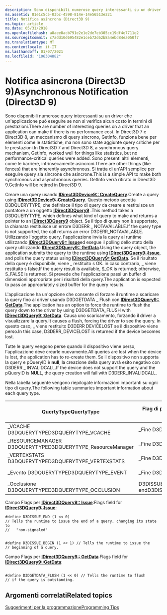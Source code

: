 ```yaml
---
description: Sono disponibili numerose query interessanti su un driver che un'applicazione può eseguire se non si verifica alcun costo in termini di prestazioni.
ms.assetid: 81e1c5c5-03bc-4598-814e-14e56513e221
title: Notifica asincrona (Direct3D 9)
ms.topic: article
ms.date: 05/31/2018
ms.openlocfilehash: a8aee8acb791e2e1e2de7eb305cc19df4e7711e2
ms.sourcegitcommit: c7add10d695482e1ceb72d62b8a4ebd84ea050f7
ms.translationtype: MT
ms.contentlocale: it-IT
ms.lasthandoff: 01/07/2021
ms.locfileid: "106304882"
---
```

# <a name="asynchronous-notification-direct3d-9"></a><span data-ttu-id="e061b-103">Notifica asincrona (Direct3D 9)</span><span class="sxs-lookup"><span data-stu-id="e061b-103">Asynchronous Notification (Direct3D 9)</span></span>

<span data-ttu-id="e061b-104">Sono disponibili numerose query interessanti su un driver che un'applicazione può eseguire se non si verifica alcun costo in termini di prestazioni.</span><span class="sxs-lookup"><span data-stu-id="e061b-104">There are number of interesting queries on a driver that an application can make if there is no performance cost.</span></span> <span data-ttu-id="e061b-105">In Direct3D 7 e Direct3D 8, un meccanismo di query sincrono, GetInfo, funziona bene per elementi come le statistiche, ma non sono state aggiunte query critiche per le prestazioni.</span><span class="sxs-lookup"><span data-stu-id="e061b-105">In Direct3D 7 and Direct3D 8, a synchronous query mechanism, GetInfo, worked well for things like statistics, but no performance-critical queries were added.</span></span> <span data-ttu-id="e061b-106">Sono presenti altri elementi, come le barriere, intrinsecamente asincroni.</span><span class="sxs-lookup"><span data-stu-id="e061b-106">There are other things (like fences) that are inherently asynchronous.</span></span> <span data-ttu-id="e061b-107">Si tratta di un'API semplice per eseguire query sia sincrone che asincrone.</span><span class="sxs-lookup"><span data-stu-id="e061b-107">This is a simple API to make both synchronous and asynchronous queries.</span></span> <span data-ttu-id="e061b-108">GetInfo verrà ritirato in Direct3D 9.</span><span class="sxs-lookup"><span data-stu-id="e061b-108">GetInfo will be retired in Direct3D 9.</span></span>

<span data-ttu-id="e061b-109">Creare una query usando [**IDirect3DDevice9:: CreateQuery**](/windows/desktop/api).</span><span class="sxs-lookup"><span data-stu-id="e061b-109">Create a query using [**IDirect3DDevice9::CreateQuery**](/windows/desktop/api).</span></span> <span data-ttu-id="e061b-110">Questo metodo accetta D3DQUERYTYPE, che definisce il tipo di query da creare e restituisce un puntatore a un oggetto [**IDirect3DQuery9**](/windows/desktop/api) .</span><span class="sxs-lookup"><span data-stu-id="e061b-110">This method takes a D3DQUERYTYPE, which defines what kind of query to make and returns a pointer to an [**IDirect3DQuery9**](/windows/desktop/api) object.</span></span> <span data-ttu-id="e061b-111">Se il tipo di query non è supportato, la chiamata restituisce un errore D3DERR \_ NOTAVAILABLE.</span><span class="sxs-lookup"><span data-stu-id="e061b-111">If the query type is not supported, the call returns an error D3DERR\_NOTAVAILABLE.</span></span> <span data-ttu-id="e061b-112">Utilizzando l'oggetto query, l'applicazione invia la query al runtime utilizzando [**IDirect3DQuery9:: Issue**](/windows/win32/api/d3d9helper/nf-d3d9helper-idirect3dquery9-issue)ed esegue il polling dello stato della query utilizzando [**IDirect3DQuery9:: GetData**](/windows/win32/api/d3d9helper/nf-d3d9helper-idirect3dquery9-getdata).</span><span class="sxs-lookup"><span data-stu-id="e061b-112">Using the query object, the application submits the query to the runtime using [**IDirect3DQuery9::Issue**](/windows/win32/api/d3d9helper/nf-d3d9helper-idirect3dquery9-issue), and polls the query status using [**IDirect3DQuery9::GetData**](/windows/win32/api/d3d9helper/nf-d3d9helper-idirect3dquery9-getdata).</span></span> <span data-ttu-id="e061b-113">Se il risultato della query è disponibile, viene \_ restituito s OK. in caso contrario, \_ viene restituito s false.</span><span class="sxs-lookup"><span data-stu-id="e061b-113">If the query result is available, S\_OK is returned; otherwise, S\_FALSE is returned.</span></span> <span data-ttu-id="e061b-114">Si prevede che l'applicazione passi un buffer di dimensioni appropriate per i risultati della query.</span><span class="sxs-lookup"><span data-stu-id="e061b-114">The application is expected to pass an appropriately sized buffer for the query results.</span></span>

<span data-ttu-id="e061b-115">L'applicazione ha un'opzione che consente di forzare il runtime a scaricare la query fino al driver usando D3DGETDATA \_ Flush con [**IDirect3DQuery9:: GetData**](/windows/win32/api/d3d9helper/nf-d3d9helper-idirect3dquery9-getdata).</span><span class="sxs-lookup"><span data-stu-id="e061b-115">The application has an option to force the runtime to flush the query down to the driver by using D3DGETDATA\_FLUSH with [**IDirect3DQuery9::GetData**](/windows/win32/api/d3d9helper/nf-d3d9helper-idirect3dquery9-getdata).</span></span> <span data-ttu-id="e061b-116">Causa uno scaricamento, forzando il driver a visualizzare la query.</span><span class="sxs-lookup"><span data-stu-id="e061b-116">It causes a flush, forcing the driver to see the query.</span></span> <span data-ttu-id="e061b-117">In questo caso, \_ viene restituito D3DERR DEVICELOST se il dispositivo viene perso.</span><span class="sxs-lookup"><span data-stu-id="e061b-117">In this case, D3DERR\_DEVICELOST is returned if the device becomes lost.</span></span>

<span data-ttu-id="e061b-118">Tutte le query vengono perse quando il dispositivo viene perso, l'applicazione deve crearle nuovamente.</span><span class="sxs-lookup"><span data-stu-id="e061b-118">All queries are lost when the device is lost, the application has to re-create them.</span></span> <span data-ttu-id="e061b-119">Se il dispositivo non supporta la query e pQueryID è **null**, la creazione della query avrà esito negativo con D3DERR \_ INVALIDCALL.</span><span class="sxs-lookup"><span data-stu-id="e061b-119">If the device does not support the query and the pQueryID is **NULL**, the query creation will fail with D3DERR\_INVALIDCALL.</span></span>

<span data-ttu-id="e061b-120">Nella tabella seguente vengono riepilogate informazioni importanti su ogni tipo di query.</span><span class="sxs-lookup"><span data-stu-id="e061b-120">The following table summaries important information about each query type.</span></span>



| <span data-ttu-id="e061b-121">QuertyType</span><span class="sxs-lookup"><span data-stu-id="e061b-121">QuertyType</span></span>                    | <span data-ttu-id="e061b-122">Flag di problema valido</span><span class="sxs-lookup"><span data-stu-id="e061b-122">Valid issue flag</span></span>              | <span data-ttu-id="e061b-123">Buffer GetData</span><span class="sxs-lookup"><span data-stu-id="e061b-123">GetData buffer</span></span>              | <span data-ttu-id="e061b-124">Runtime</span><span class="sxs-lookup"><span data-stu-id="e061b-124">Runtime</span></span>      | <span data-ttu-id="e061b-125">Inizio implicito della query</span><span class="sxs-lookup"><span data-stu-id="e061b-125">Implicit beginning of query</span></span> |
|-------------------------------|-------------------------------|-----------------------------|--------------|-----------------------------|
| <span data-ttu-id="e061b-126">\_VCACHE D3DQUERYTYPE</span><span class="sxs-lookup"><span data-stu-id="e061b-126">D3DQUERYTYPE\_VCACHE</span></span>          | <span data-ttu-id="e061b-127">\_Fine D3DISSUE</span><span class="sxs-lookup"><span data-stu-id="e061b-127">D3DISSUE\_END</span></span>                 | <span data-ttu-id="e061b-128">\_VCACHE D3DDEVINFO</span><span class="sxs-lookup"><span data-stu-id="e061b-128">D3DDEVINFO\_VCACHE</span></span>          | <span data-ttu-id="e061b-129">Vendita al dettaglio/debug</span><span class="sxs-lookup"><span data-stu-id="e061b-129">Retail/Debug</span></span> | <span data-ttu-id="e061b-130">CreateDevice</span><span class="sxs-lookup"><span data-stu-id="e061b-130">CreateDevice</span></span>                |
| <span data-ttu-id="e061b-131">\_RESOURCEMANAGER D3DQUERYTYPE</span><span class="sxs-lookup"><span data-stu-id="e061b-131">D3DQUERYTYPE\_ResourceManager</span></span> | <span data-ttu-id="e061b-132">\_Fine D3DISSUE</span><span class="sxs-lookup"><span data-stu-id="e061b-132">D3DISSUE\_END</span></span>                 | <span data-ttu-id="e061b-133">\_RESOURCEMANAGER D3DDEVINFO</span><span class="sxs-lookup"><span data-stu-id="e061b-133">D3DDEVINFO\_ResourceManager</span></span> | <span data-ttu-id="e061b-134">Solo debug</span><span class="sxs-lookup"><span data-stu-id="e061b-134">Debug only</span></span>   | <span data-ttu-id="e061b-135">Presente</span><span class="sxs-lookup"><span data-stu-id="e061b-135">Present</span></span>                     |
| <span data-ttu-id="e061b-136">\_VERTEXSTATS D3DQUERYTYPE</span><span class="sxs-lookup"><span data-stu-id="e061b-136">D3DQUERYTYPE\_VERTEXSTATS</span></span>     | <span data-ttu-id="e061b-137">\_Fine D3DISSUE</span><span class="sxs-lookup"><span data-stu-id="e061b-137">D3DISSUE\_END</span></span>                 | <span data-ttu-id="e061b-138">\_D3DVERTEXSTATS D3DDEVINFO</span><span class="sxs-lookup"><span data-stu-id="e061b-138">D3DDEVINFO\_D3DVERTEXSTATS</span></span>  | <span data-ttu-id="e061b-139">Solo debug</span><span class="sxs-lookup"><span data-stu-id="e061b-139">Debug only</span></span>   | <span data-ttu-id="e061b-140">Presente</span><span class="sxs-lookup"><span data-stu-id="e061b-140">Present</span></span>                     |
| <span data-ttu-id="e061b-141">\_Evento D3DQUERYTYPE</span><span class="sxs-lookup"><span data-stu-id="e061b-141">D3DQUERYTYPE\_EVENT</span></span>           | <span data-ttu-id="e061b-142">\_Fine D3DISSUE</span><span class="sxs-lookup"><span data-stu-id="e061b-142">D3DISSUE\_END</span></span>                 | <span data-ttu-id="e061b-143">BOOL</span><span class="sxs-lookup"><span data-stu-id="e061b-143">BOOL</span></span>                        | <span data-ttu-id="e061b-144">Vendita al dettaglio/debug</span><span class="sxs-lookup"><span data-stu-id="e061b-144">Retail/Debug</span></span> | <span data-ttu-id="e061b-145">CreateDevice</span><span class="sxs-lookup"><span data-stu-id="e061b-145">CreateDevice</span></span>                |
| <span data-ttu-id="e061b-146">\_Occlusione D3DQUERYTYPE</span><span class="sxs-lookup"><span data-stu-id="e061b-146">D3DQUERYTYPE\_OCCLUSION</span></span>       | <span data-ttu-id="e061b-147">D3DISSUE \_ Begin, D3DISSUE \_ end</span><span class="sxs-lookup"><span data-stu-id="e061b-147">D3DISSUE\_BEGIN,D3DISSUE\_END</span></span> | <span data-ttu-id="e061b-148">DWORD</span><span class="sxs-lookup"><span data-stu-id="e061b-148">DWORD</span></span>                       | <span data-ttu-id="e061b-149">Vendita al dettaglio/debug</span><span class="sxs-lookup"><span data-stu-id="e061b-149">Retail/Debug</span></span> | <span data-ttu-id="e061b-150">N/D</span><span class="sxs-lookup"><span data-stu-id="e061b-150">N/A</span></span>                         |



 

<span data-ttu-id="e061b-151">Campo Flags per [**IDirect3DQuery9:: Issue**](/windows/win32/api/d3d9helper/nf-d3d9helper-idirect3dquery9-issue):</span><span class="sxs-lookup"><span data-stu-id="e061b-151">Flags field for [**IDirect3DQuery9::Issue**](/windows/win32/api/d3d9helper/nf-d3d9helper-idirect3dquery9-issue):</span></span>


```
#define D3DISSUE_END (1 << 0) 
// Tells the runtime to issue the end of a query, changing its state to 
//   "non-signaled" 
```




```
 
#define D3DISSUE_BEGIN (1 << 1) // Tells the runtime to issue the 
// beginning of a query. 
```



<span data-ttu-id="e061b-152">Campo Flags per [**IDirect3DQuery9:: GetData**](/windows/win32/api/d3d9helper/nf-d3d9helper-idirect3dquery9-getdata):</span><span class="sxs-lookup"><span data-stu-id="e061b-152">Flags field for [**IDirect3DQuery9::GetData**](/windows/win32/api/d3d9helper/nf-d3d9helper-idirect3dquery9-getdata):</span></span>


```
 
#define D3DGETDATA_FLUSH (1 << 0) // Tells the runtime to flush 
// if the query is outstanding.
```



## <a name="related-topics"></a><span data-ttu-id="e061b-153">Argomenti correlati</span><span class="sxs-lookup"><span data-stu-id="e061b-153">Related topics</span></span>

<dl> <dt>

[<span data-ttu-id="e061b-154">Suggerimenti per la programmazione</span><span class="sxs-lookup"><span data-stu-id="e061b-154">Programming Tips</span></span>](programming-tips.md)
</dt> </dl>

 

 
